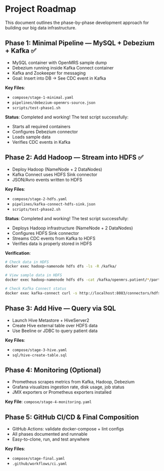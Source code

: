 # Project Roadmap

This document outlines the phase-by-phase development approach for building our big data infrastructure.

## Phase 1: Minimal Pipeline — MySQL + Debezium + Kafka ✅

- MySQL container with OpenMRS sample dump
- Debezium running inside Kafka Connect container
- Kafka and Zookeeper for messaging
- Goal: Insert into DB → See CDC event in Kafka

**Key Files**: 
- `compose/stage-1-minimal.yaml`
- `pipelines/debezium-openmrs-source.json`
- `scripts/test-phase1.sh`

**Status**: Completed and working! The test script successfully:
- Starts all required containers
- Configures Debezium connector
- Loads sample data
- Verifies CDC events in Kafka

## Phase 2: Add Hadoop — Stream into HDFS ✅

- Deploy Hadoop (NameNode + 2 DataNodes)
- Kafka Connect uses HDFS Sink connector
- JSON/Avro events written to HDFS

**Key Files**:
- `compose/stage-2-hdfs.yaml`
- `pipelines/kafka-connect-hdfs-sink.json`
- `scripts/test-phase2.sh`

**Status**: Completed and working! The test script successfully:
- Deploys Hadoop infrastructure (NameNode + 2 DataNodes)
- Configures HDFS Sink connector
- Streams CDC events from Kafka to HDFS
- Verifies data is properly stored in HDFS

**Verification**:
```bash
# Check data in HDFS
docker exec hadoop-namenode hdfs dfs -ls -R /kafka/

# View sample data in HDFS
docker exec hadoop-namenode hdfs dfs -cat /kafka/openmrs.patient/*/part-*.json | head -5

# Check Kafka Connect status
docker exec kafka-connect curl -s http://localhost:8083/connectors/hdfs-sink/status
```

## Phase 3: Add Hive — Query via SQL

- Launch Hive Metastore + HiveServer2
- Create Hive external table over HDFS data
- Use Beeline or JDBC to query patient data

**Key Files**:
- `compose/stage-3-hive.yaml`
- `sql/hive-create-table.sql`

## Phase 4: Monitoring (Optional)

- Prometheus scrapes metrics from Kafka, Hadoop, Debezium
- Grafana visualizes ingestion rate, disk usage, job status
- JMX exporters or Prometheus exporters installed

**Key File**: `compose/stage-4-monitoring.yaml`

## Phase 5: GitHub CI/CD & Final Composition

- GitHub Actions: validate docker-compose + lint configs
- All phases documented and runnable
- Easy-to-clone, run, and test anywhere

**Key Files**: 
- `compose/stage-final.yaml`
- `.github/workflows/ci.yaml`
